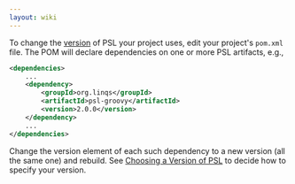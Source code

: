 ```yaml
---
layout: wiki
---
```


To change the [version](Change-Log.md) of PSL your project uses, edit your project's `pom.xml` file. The POM will declare dependencies on one or more PSL artifacts, e.g.,

```xml
<dependencies>
    ...
    <dependency>
        <groupId>org.linqs</groupId>
        <artifactId>psl-groovy</artifactId>
        <version>2.0.0</version>
    </dependency>
    ...
</dependencies>
```

Change the version element of each such dependency to a new version (all the same one) and rebuild.
See [Choosing a Version of PSL](Choosing-a-Version-of-PSL.md) to decide how to specify your version.